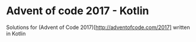 # Advent of code 2017 - Kotlin

Solutions for (Advent of Code 2017)[http://adventofcode.com/2017] written in Kotlin 
